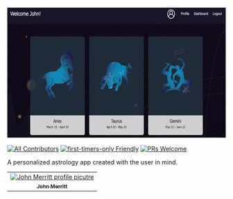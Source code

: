<p align="center">
  <a href="#">
    <img src="./public/images/readme/Screen Shot 2020-07-19 at 3.03.36 PM.png" height="300px">
  </a>
</p>

[![All Contributors](https://img.shields.io/badge/all_contributors-153-orange.svg?style=flat-square)](#contributors-)
[![first-timers-only Friendly](https://img.shields.io/badge/first--timers--only-friendly-blue.svg)](http://www.firsttimersonly.com/)
[![PRs Welcome](https://img.shields.io/badge/PRs-welcome-brightgreen.svg?style=flat-square)](http://makeapullrequest.com)

A personalized astrology app created with the user in mind.

<table>
  <tr>
    <td align="center"><a href="https://haplescent.github.io/02-CSS-Bootstrap/index.html"><img src="https://avatars0.githubusercontent.com/u/13133436?s=460&u=e596f9c987157285eb55e835e6a23622515b1985&v=4" width="100px;" alt="John Merritt profile picutre"/><br /><sub><b>John Merritt</b></sub></a></td>
    
</table>
